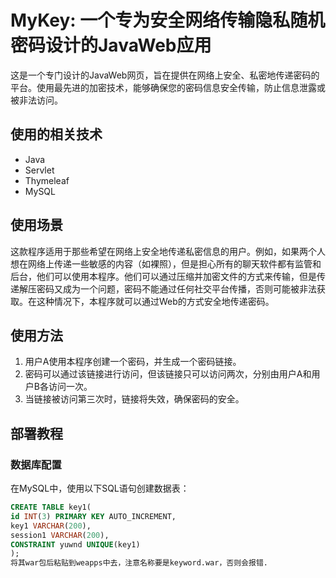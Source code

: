 # MyKey: 一个专为安全网络传输隐私随机密码设计的JavaWeb应用

这是一个专门设计的JavaWeb网页，旨在提供在网络上安全、私密地传递密码的平台。使用最先进的加密技术，能够确保您的密码信息安全传输，防止信息泄露或被非法访问。

## 使用的相关技术

- Java
- Servlet
- Thymeleaf
- MySQL

## 使用场景

这款程序适用于那些希望在网络上安全地传递私密信息的用户。例如，如果两个人想在网络上传递一些敏感的内容（如裸照），但是担心所有的聊天软件都有监管和后台，他们可以使用本程序。他们可以通过压缩并加密文件的方式来传输，但是传递解压密码又成为一个问题，密码不能通过任何社交平台传播，否则可能被非法获取。在这种情况下，本程序就可以通过Web的方式安全地传递密码。

## 使用方法

1. 用户A使用本程序创建一个密码，并生成一个密码链接。
2. 密码可以通过该链接进行访问，但该链接只可以访问两次，分别由用户A和用户B各访问一次。
3. 当链接被访问第三次时，链接将失效，确保密码的安全。

## 部署教程

### 数据库配置

在MySQL中，使用以下SQL语句创建数据表：

```sql
CREATE TABLE key1(
id INT(3) PRIMARY KEY AUTO_INCREMENT,
key1 VARCHAR(200),
session1 VARCHAR(200),
CONSTRAINT yuwnd UNIQUE(key1)
);
将其war包后粘贴到weapps中去，注意名称要是keyword.war，否则会报错.
